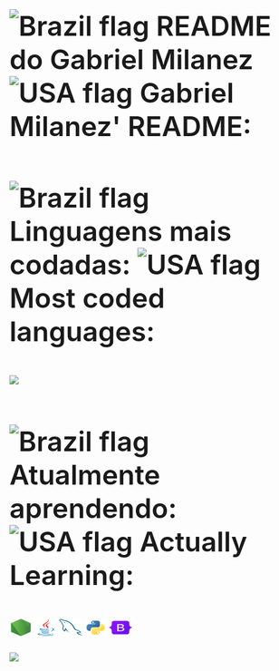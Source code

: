 <h1 style="font-size: 3rem; font-family: 'Inter', sans-serif; font-weight: 600;">
  <img src="https://flagcdn.com/w40/br.png" width="24" alt="Brazil flag"> README do Gabriel Milanez <img src="https://flagcdn.com/w40/us.png" width="24" alt="USA flag"> Gabriel Milanez' README:
</h1>

<h3 style="font-size: 3rem; font-family: 'Inter', sans-serif; font-weight: 600;">
  <img src="https://flagcdn.com/w40/br.png" width="24" alt="Brazil flag"> Linguagens mais codadas: <img src="https://flagcdn.com/w40/us.png" width="24" alt="USA flag"> Most coded languages:
</h3>

<img height="180em" src="https://github-readme-stats.vercel.app/api/top-langs/?username=gmilanezz&layout=compact&langs_count=7&theme=default&bg_color=000000&bg_opacity=30%&title_color=ffffff&text_color=ffffff&icon_color=00ff00&hide_border=true&border_radius=7.5"/>

<h3 style="font-size: 3rem; font-family: 'Inter', sans-serif; font-weight: 600;">
  <img src="https://flagcdn.com/w40/br.png" width="24" alt="Brazil flag"> Atualmente aprendendo: <img src="https://flagcdn.com/w40/us.png" width="24" alt="USA flag"> Actually Learning:
</h3>

<div style="display">
  <img align="center" alt="gmilanezz-nodejs" height="30" width="40" src="https://raw.githubusercontent.com/devicons/devicon/master/icons/nodejs/nodejs-original.svg">
  <img align="center" alt="gmilanezz-java" height="30" width="40" src="https://raw.githubusercontent.com/devicons/devicon/master/icons/java/java-original.svg">
  <img align="center" alt="gmilanezz-sql" height="30" width="40" src="https://raw.githubusercontent.com/devicons/devicon/master/icons/mysql/mysql-original.svg">
  <img align="center" alt="gmilanezz-phyton" height="30" width="40" src="https://raw.githubusercontent.com/devicons/devicon/master/icons/python/python-original.svg">
  <img align="center" alt="gmilanezz-bootstrap" height="30" width="40" src="https://raw.githubusercontent.com/devicons/devicon/master/icons/bootstrap/bootstrap-original.svg">
</div>

##

<div> 
  <a href="https://www.linkedin.com/in/gabrielmilanez" target="_blank">
    <img src="https://img.shields.io/badge/-LinkedIn-%230077B5?style=for-the-badge&logo=linkedin&logoColor=white" target="_blank">
  </a>
 
